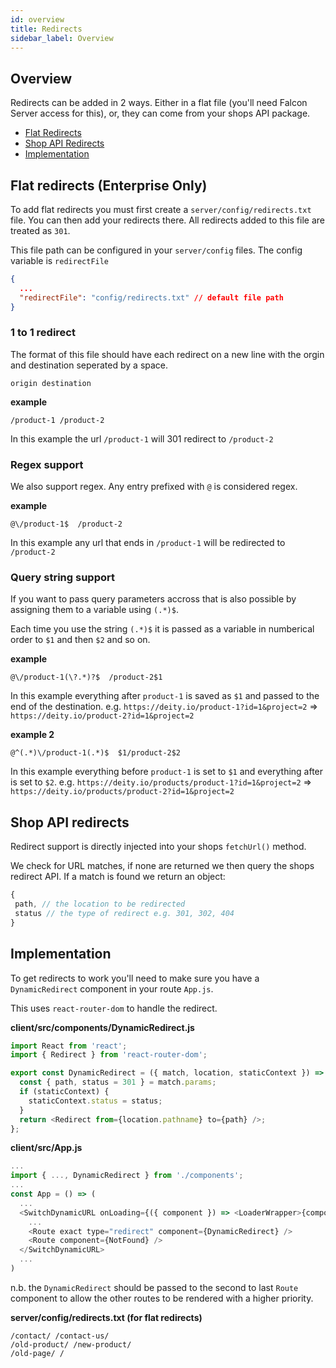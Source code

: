 ```yaml
---
id: overview
title: Redirects
sidebar_label: Overview
---
```


## Overview

Redirects can be added in 2 ways. Either in a flat file (you'll need Falcon Server access for this), or, they can come from your shops API package.

- [Flat Redirects](#flat-redirects-enterprise-only)
- [Shop API Redirects](#shop-api-redirects)
- [Implementation](#implementation)


## Flat redirects (Enterprise Only)

To add flat redirects you must first create a `server/config/redirects.txt` file. You can then add your redirects there. All redirects added to this file are treated as `301`.

This file path can be configured in your `server/config` files. The config variable is `redirectFile`

```json
{
  ...
  "redirectFile": "config/redirects.txt" // default file path
}
```

### 1 to 1 redirect

The format of this file should have each redirect on a new line with the orgin and destination seperated by a space.

```
origin destination
```

**example**

```
/product-1 /product-2
```

In this example the url `/product-1` will 301 redirect to `/product-2`

### Regex support

We also support regex. Any entry prefixed with `@` is considered regex.

**example**

```
@\/product-1$  /product-2
```

In this example any url that ends in `/product-1` will be redirected to `/product-2`


### Query string support

If you want to pass query parameters accross that is also possible by assigning them to a variable using `(.*)$`.

Each time you use the string `(.*)$` it is passed as a variable in numberical order to `$1` and then `$2` and so on.

**example**

```
@\/product-1(\?.*)?$  /product-2$1
```

In this example everything after `product-1` is saved as `$1` and passed to the end of the destination.  e.g. `https://deity.io/product-1?id=1&project=2` => `https://deity.io/product-2?id=1&project=2`

**example 2**

```
@^(.*)\/product-1(.*)$  $1/product-2$2
```

In this example everything before `product-1` is set to `$1` and everything after is set to `$2`. e.g. `https://deity.io/products/product-1?id=1&project=2` => `https://deity.io/products/product-2?id=1&project=2`


## Shop API redirects

Redirect support is directly injected into your shops `fetchUrl()` method. 

We check for URL matches, if none are returned we then query the shops redirect API.  If a match is found we return an object:

```js
{
 path, // the location to be redirected
 status // the type of redirect e.g. 301, 302, 404
}
```

## Implementation

To get redirects to work you'll need to make sure you have a `DynamicRedirect` component in your route `App.js`.

This uses `react-router-dom` to handle the redirect.

**client/src/components/DynamicRedirect.js**
```js
import React from 'react';
import { Redirect } from 'react-router-dom';

export const DynamicRedirect = ({ match, location, staticContext }) => {
  const { path, status = 301 } = match.params;
  if (staticContext) {
    staticContext.status = status;
  }
  return <Redirect from={location.pathname} to={path} />;
};
```

**client/src/App.js**
```js
...
import { ..., DynamicRedirect } from './components';
...
const App = () => (
  ...
  <SwitchDynamicURL onLoading={({ component }) => <LoaderWrapper>{component}</LoaderWrapper>}>
    ...
    <Route exact type="redirect" component={DynamicRedirect} />
    <Route component={NotFound} />
  </SwitchDynamicURL>
  ...
)
```
n.b. the `DynamicRedirect` should be passed to the second to last `Route` component to allow the other routes to be rendered with a higher priority.

**server/config/redirects.txt (for flat redirects)**
```
/contact/ /contact-us/
/old-product/ /new-product/
/old-page/ /
```
